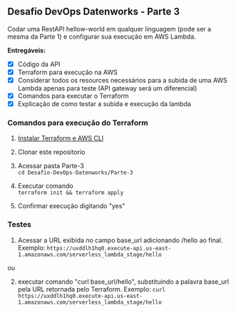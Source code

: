 ## Desafio DevOps Datenworks - Parte 3

Codar uma RestAPI hellow-world em qualquer linguagem (pode ser a mesma da Parte 1) e configurar sua execução em AWS Lambda.

**Entregáveis:**

- [x] Código da API
- [x] Terraform para execução na AWS
- [x] Considerar todos os resources necessários para a subida de uma AWS Lambda apenas para teste (API gateway será um diferencial)
- [x] Comandos para executar o Terraform
- [x] Explicação de como testar a subida e execução da lambda

### Comandos para execução do Terraform

1. [Instalar Terraform e AWS CLI](https://learn.hashicorp.com/terraform)

2. Clonar este repositorio

3. Acessar pasta Parte-3\
`cd Desafio-DevOps-Datenworks/Parte-3`

4. Executar comando\
`terraform init && terraform apply`

5. Confirmar execução digitando "yes"

### Testes

1. Acessar a URL exibida no campo base_url adicionando /hello ao final. Exemplo:
`https://uxddlh1hq0.execute-api.us-east-1.amazonaws.com/serverless_lambda_stage/hello`

ou

2. executar comando "curl base_url/hello", substituindo a palavra base_url pela URL retornada pelo Terraform. Exemplo:
`curl https://uxddlh1hq0.execute-api.us-east-1.amazonaws.com/serverless_lambda_stage/hello`
